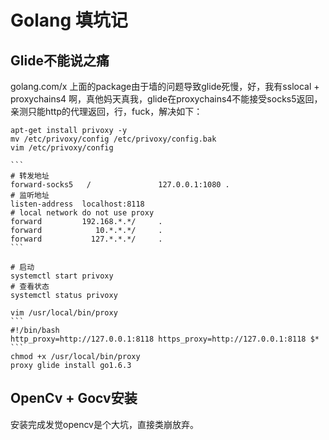 # Golang 填坑记

## Glide不能说之痛 

golang.com/x 上面的package由于墙的问题导致glide死慢，好，我有sslocal + proxychains4 啊，真他妈天真我，glide在proxychains4不能接受socks5返回，亲测只能http的代理返回，行，fuck，解决如下：

```
apt-get install privoxy -y
mv /etc/privoxy/config /etc/privoxy/config.bak
vim /etc/privoxy/config

​```
# 转发地址
forward-socks5   /               127.0.0.1:1080 .
# 监听地址
listen-address  localhost:8118
# local network do not use proxy
forward         192.168.*.*/     .
forward            10.*.*.*/     .
forward           127.*.*.*/     .
​```

# 启动
systemctl start privoxy
# 查看状态
systemctl status privoxy

vim /usr/local/bin/proxy
​```
#!/bin/bash
http_proxy=http://127.0.0.1:8118 https_proxy=http://127.0.0.1:8118 $*
​```
chmod +x /usr/local/bin/proxy
proxy glide install go1.6.3
```

## OpenCv + Gocv安装

安装完成发觉opencv是个大坑，直接类崩放弃。